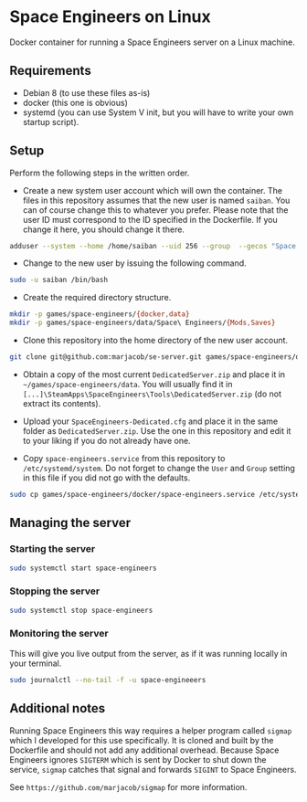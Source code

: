 # Space Engineers on Linux
Docker container for running a Space Engineers server on a Linux machine.

## Requirements
- Debian 8 (to use these files as-is)
- docker (this one is obvious)
- systemd (you can use System V init, but you will have to write your own startup script).

## Setup
Perform the following steps in the written order.

- Create a new system user account which will own the container. The files in this repository assumes that the new user is named `saiban`. You can of course change this to whatever you prefer. Please note that the user ID must correspond to the ID specified in the Dockerfile. If you change it here, you should change it there.

```bash
adduser --system --home /home/saiban --uid 256 --group  --gecos "Space Engineers" saiban
```

- Change to the new user by issuing the following command.

```bash
sudo -u saiban /bin/bash
 ```
- Create the required directory structure.

```bash
mkdir -p games/space-engineers/{docker,data}
mkdir -p games/space-engineers/data/Space\ Engineers/{Mods,Saves}
```

- Clone this repository into the home directory of the new user account.

```bash
git clone git@github.com:marjacob/se-server.git games/space-engineers/docker
```

- Obtain a copy of the most current `DedicatedServer.zip` and place it in `~/games/space-engineers/data`. You will usually find it in `[...]\SteamApps\SpaceEngineers\Tools\DedicatedServer.zip` (do not extract its contents).

- Upload your `SpaceEngineers-Dedicated.cfg` and place it in the same folder as `DedicatedServer.zip`. Use the one in this repository and edit it to your liking if you do not already have one.

- Copy `space-engineers.service` from this repository to `/etc/systemd/system`. Do not forget to change the `User` and `Group` setting in this file if you did not go with the defaults.

```bash
sudo cp games/space-engineers/docker/space-engineers.service /etc/systemd/system
```

## Managing the server

### Starting the server

```bash
sudo systemctl start space-engineers
```

### Stopping the server

```bash
sudo systemctl stop space-engineers
```

### Monitoring the server
This will give you live output from the server, as if it was running locally in your terminal.

```bash
sudo journalctl --no-tail -f -u space-engineeers
```

## Additional notes
Running Space Engineers this way requires a helper program called `sigmap` which I developed for this use specifically. It is cloned and built by the Dockerfile and should not add any additional overhead. Because Space Engineers ignores `SIGTERM` which is sent by Docker to shut down the service, `sigmap` catches that signal and forwards `SIGINT` to Space Engineers.

See `https://github.com/marjacob/sigmap` for more information.
